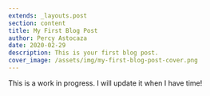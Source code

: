```yaml
---
extends: _layouts.post
section: content
title: My First Blog Post
author: Percy Astocaza
date: 2020-02-29
description: This is your first blog post.
cover_image: /assets/img/my-first-blog-post-cover.png
---
```


This is a work in progress. I will update it when I have time!
